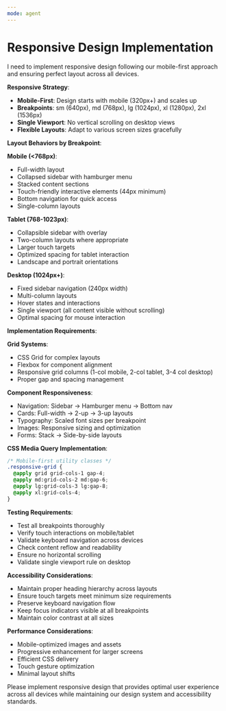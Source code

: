```yaml
---
mode: agent
---
```


# Responsive Design Implementation

I need to implement responsive design following our mobile-first approach and ensuring perfect layout across all devices.

**Responsive Strategy**:

- **Mobile-First**: Design starts with mobile (320px+) and scales up
- **Breakpoints**: sm (640px), md (768px), lg (1024px), xl (1280px), 2xl (1536px)
- **Single Viewport**: No vertical scrolling on desktop views
- **Flexible Layouts**: Adapt to various screen sizes gracefully

**Layout Behaviors by Breakpoint**:

**Mobile (<768px)**:

- Full-width layout
- Collapsed sidebar with hamburger menu
- Stacked content sections
- Touch-friendly interactive elements (44px minimum)
- Bottom navigation for quick access
- Single-column layouts

**Tablet (768-1023px)**:

- Collapsible sidebar with overlay
- Two-column layouts where appropriate
- Larger touch targets
- Optimized spacing for tablet interaction
- Landscape and portrait orientations

**Desktop (1024px+)**:

- Fixed sidebar navigation (240px width)
- Multi-column layouts
- Hover states and interactions
- Single viewport (all content visible without scrolling)
- Optimal spacing for mouse interaction

**Implementation Requirements**:

**Grid Systems**:

- CSS Grid for complex layouts
- Flexbox for component alignment
- Responsive grid columns (1-col mobile, 2-col tablet, 3-4 col desktop)
- Proper gap and spacing management

**Component Responsiveness**:

- Navigation: Sidebar → Hamburger menu → Bottom nav
- Cards: Full-width → 2-up → 3-up layouts
- Typography: Scaled font sizes per breakpoint
- Images: Responsive sizing and optimization
- Forms: Stack → Side-by-side layouts

**CSS Media Query Implementation**:

```css
/* Mobile-first utility classes */
.responsive-grid {
  @apply grid grid-cols-1 gap-4;
  @apply md:grid-cols-2 md:gap-6;
  @apply lg:grid-cols-3 lg:gap-8;
  @apply xl:grid-cols-4;
}
```

**Testing Requirements**:

- Test all breakpoints thoroughly
- Verify touch interactions on mobile/tablet
- Validate keyboard navigation across devices
- Check content reflow and readability
- Ensure no horizontal scrolling
- Validate single viewport rule on desktop

**Accessibility Considerations**:

- Maintain proper heading hierarchy across layouts
- Ensure touch targets meet minimum size requirements
- Preserve keyboard navigation flow
- Keep focus indicators visible at all breakpoints
- Maintain color contrast at all sizes

**Performance Considerations**:

- Mobile-optimized images and assets
- Progressive enhancement for larger screens
- Efficient CSS delivery
- Touch gesture optimization
- Minimal layout shifts

Please implement responsive design that provides optimal user experience across all devices while maintaining our design system and accessibility standards.
